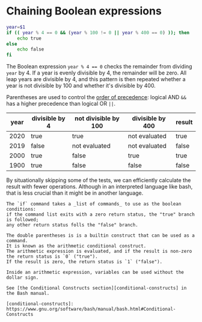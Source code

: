 # Chaining Boolean expressions

```bash
year=$1
if (( year % 4 == 0 && (year % 100 != 0 || year % 400 == 0) )); then
    echo true
else
    echo false
fi 
```

The Boolean expression `year % 4 == 0` checks the remainder from dividing `year` by 4.
If a year is evenly divisible by 4, the remainder will be zero.
All leap years are divisible by 4, and this pattern is then repeated whether a year is not divisible by 100 and whether it's divisible by 400.

Parentheses are used to control the [order of precedence][order-of-precedence]:
logical AND `&&` has a higher precedence than logical OR `||`.

| year | divisible by 4 | not divisible by 100 | divisible by 400 |    result    |
| ---- | -------------- | -------------------  | ---------------- | ------------ |
| 2020 |           true |                 true |    not evaluated |         true |
| 2019 |          false |        not evaluated |    not evaluated |        false |
| 2000 |           true |                false |             true |         true |
| 1900 |           true |                false |            false |        false |

By situationally skipping some of the tests, we can efficiently calculate the result with fewer operations.
Although in an interpreted language like bash, that is less crucial than it might be in another language.

~~~~exercism/note
The `if` command takes a _list of commands_ to use as the boolean conditions:
if the command list exits with a zero return status, the "true" branch is followed;
any other return status folls the "false" branch.

The double parentheses is is a builtin construct that can be used as a command.
It is known as the arithmetic conditional construct.
The arithmetic expression is evaluated, and if the result is non-zero the return status is `0` ("true").
If the result is zero, the return status is `1` ("false").

Inside an arithmetic expression, variables can be used without the dollar sign.

See [the Conditional Constructs section][conditional-constructs] in the Bash manual.

[conditional-constructs]: https://www.gnu.org/software/bash/manual/bash.html#Conditional-Constructs

~~~~

[order-of-precedence]: https://www.gnu.org/software/bash/manual/bash.html#Shell-Arithmetic
